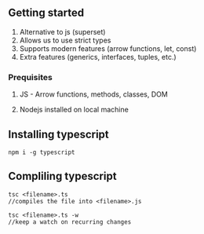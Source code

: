 ## Getting started

1. Alternative to js (superset)
2. Allows us to use strict types
3. Supports modern features (arrow functions, let, const)
4. Extra features (generics, interfaces, tuples, etc.)

### Prequisites

1. JS - Arrow functions, methods, classes, DOM

2. Nodejs installed on local machine

## Installing typescript

```
npm i -g typescript
```

## Compliling typescript

```
tsc <filename>.ts
//compiles the file into <filename>.js
```

```
tsc <filename>.ts -w
//keep a watch on recurring changes
```
